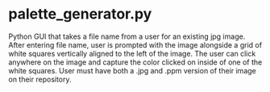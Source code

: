 # palette_generator.py
Python GUI that takes a file name from a user for an existing jpg image. After entering file name, user is prompted with the image alongside a grid of white squares vertically aligned to the left of the image. The user can click anywhere on the image and capture the color clicked on inside of one of the white squares. 
User must have both a .jpg and .ppm version of their image on their repository.
